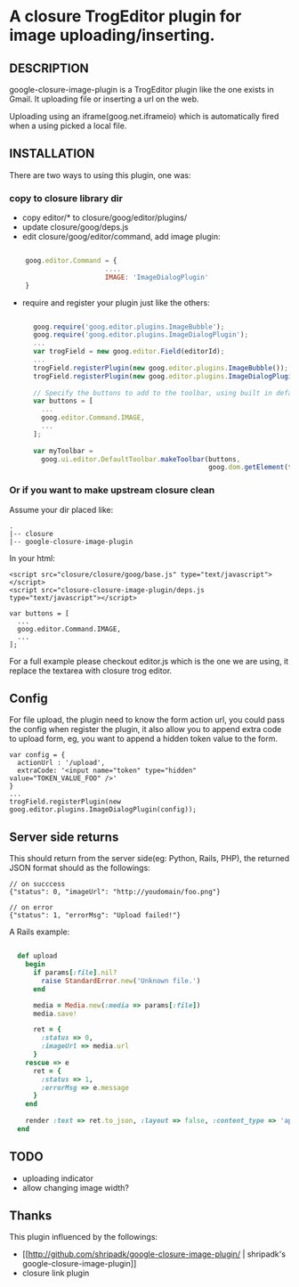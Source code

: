 A closure TrogEditor plugin for image uploading/inserting.
==========================================================

## DESCRIPTION

google-closure-image-plugin is a TrogEditor plugin like the one exists in
Gmail. It uploading file or inserting a url on the web.

Uploading using an iframe(goog.net.iframeio) which is automatically fired when
a using picked a local file.

## INSTALLATION

There are two ways to using this plugin, one was:

### copy to closure library dir

 * copy editor/* to closure/goog/editor/plugins/
 * update closure/goog/deps.js
 * edit closure/goog/editor/command, add image plugin:

```javascript

    goog.editor.Command = {
                        ....
                        IMAGE: 'ImageDialogPlugin'
    }

```

 * require and register your plugin just like the others:

```javascript

      goog.require('goog.editor.plugins.ImageBubble');
      goog.require('goog.editor.plugins.ImageDialogPlugin');
      ...
      var trogField = new goog.editor.Field(editorId);
      ...
      trogField.registerPlugin(new goog.editor.plugins.ImageBubble());
      trogField.registerPlugin(new goog.editor.plugins.ImageDialogPlugin(config));
      
      // Specify the buttons to add to the toolbar, using built in default buttons.
      var buttons = [
        ...
        goog.editor.Command.IMAGE,
        ...
      ];
      
      var myToolbar =
        goog.ui.editor.DefaultToolbar.makeToolbar(buttons,
                                                  goog.dom.getElement(toolbarId));

```


### Or if you want to make upstream closure clean

Assume your dir placed like:

    .
    |-- closure
    |-- google-closure-image-plugin

In your html:

    <script src="closure/closure/goog/base.js" type="text/javascript"></script> 
    <script src="closure-closure-image-plugin/deps.js type="text/javascript"></script>

    var buttons = [
      ...
      goog.editor.Command.IMAGE,
      ...
    ];

For a full example please checkout editor.js which is the one we are using, it
replace the textarea with closure trog editor.

## Config

For file upload, the plugin need to know the form action url, you could pass
the config when register the plugin, it also allow you to append extra code to
upload form, eg, you want to append a hidden token value to the form.

    var config = {
      actionUrl : '/upload',
      extraCode: '<input name="token" type="hidden" value="TOKEN_VALUE_FOO" />'
    }
    ...
    trogField.registerPlugin(new goog.editor.plugins.ImageDialogPlugin(config));

## Server side returns

This should return from the server side(eg: Python, Rails, PHP), the returned JSON format should as the followings:

    // on succcess
    {"status": 0, "imageUrl": "http://youdomain/foo.png"}

    // on error
    {"status": 1, "errorMsg": "Upload failed!"}


A Rails example:


```ruby

  def upload
    begin
      if params[:file].nil?
        raise StandardError.new('Unknown file.')
      end

      media = Media.new(:media => params[:file])
      media.save!

      ret = {
        :status => 0,
        :imageUrl => media.url
      }
    rescue => e
      ret = {
        :status => 1,
        :errorMsg => e.message
      }
    end
    
    render :text => ret.to_json, :layout => false, :content_type => 'application/json'
  end

```


## TODO

 * uploading indicator
 * allow changing image width?

## Thanks

This plugin influenced by the followings:

 * [[http://github.com/shripadk/google-closure-image-plugin/ | shripadk's google-closure-image-plugin]]
 * closure link plugin


